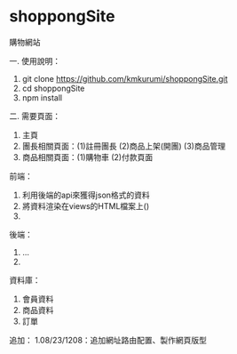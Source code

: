 # shoppongSite
購物網站

一. 使用說明：  
1. git clone https://github.com/kmkurumi/shoppongSite.git  
2. cd shoppongSite  
3. npm install 

二. 需要頁面：
1. 主頁  
2. 團長相關頁面：(1)註冊團長 (2)商品上架(開團) (3)商品管理  
3. 商品相關頁面：(1)購物車   (2)付款頁面

前端： 
1. 利用後端的api來獲得json格式的資料
2. 將資料渲染在views的HTML檔案上()
3. 

後端：  
1. ...
2. 

資料庫：
1. 會員資料
2. 商品資料 
3. 訂單
 

追加： 
1.08/23/1208：追加網址路由配置、製作網頁版型
